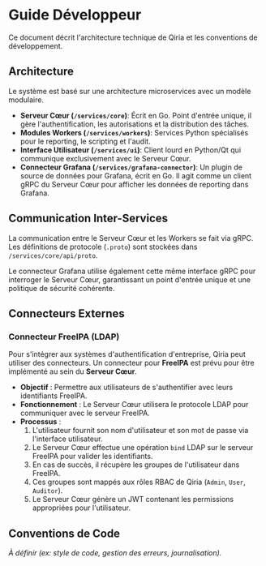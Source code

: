# Guide Développeur

Ce document décrit l'architecture technique de Qiria et les conventions de développement.

## Architecture

Le système est basé sur une architecture microservices avec un modèle modulaire.

- **Serveur Cœur (`/services/core`)**: Écrit en Go. Point d'entrée unique, il gère l'authentification, les autorisations et la distribution des tâches.
- **Modules Workers (`/services/workers`)**: Services Python spécialisés pour le reporting, le scripting et l'audit.
- **Interface Utilisateur (`/services/ui`)**: Client lourd en Python/Qt qui communique exclusivement avec le Serveur Cœur.
- **Connecteur Grafana (`/services/grafana-connector`)**: Un plugin de source de données pour Grafana, écrit en Go. Il agit comme un client gRPC du Serveur Cœur pour afficher les données de reporting dans Grafana.

## Communication Inter-Services

La communication entre le Serveur Cœur et les Workers se fait via gRPC. Les définitions de protocole (`.proto`) sont stockées dans `/services/core/api/proto`.

Le connecteur Grafana utilise également cette même interface gRPC pour interroger le Serveur Cœur, garantissant un point d'entrée unique et une politique de sécurité cohérente.

## Connecteurs Externes

### Connecteur FreeIPA (LDAP)

Pour s'intégrer aux systèmes d'authentification d'entreprise, Qiria peut utiliser des connecteurs. Un connecteur pour **FreeIPA** est prévu pour être implémenté au sein du **Serveur Cœur**.

-   **Objectif** : Permettre aux utilisateurs de s'authentifier avec leurs identifiants FreeIPA.
-   **Fonctionnement** : Le Serveur Cœur utilisera le protocole LDAP pour communiquer avec le serveur FreeIPA.
-   **Processus** :
    1.  L'utilisateur fournit son nom d'utilisateur et son mot de passe via l'interface utilisateur.
    2.  Le Serveur Cœur effectue une opération `bind` LDAP sur le serveur FreeIPA pour valider les identifiants.
    3.  En cas de succès, il récupère les groupes de l'utilisateur dans FreeIPA.
    4.  Ces groupes sont mappés aux rôles RBAC de Qiria (`Admin`, `User`, `Auditor`).
    5.  Le Serveur Cœur génère un JWT contenant les permissions appropriées pour l'utilisateur.

## Conventions de Code

*À définir (ex: style de code, gestion des erreurs, journalisation).*